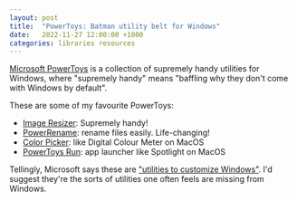 ```yaml
---
layout: post
title:  "PowerToys: Batman utility belt for Windows"
date:   2022-11-27 12:00:00 +1000
categories: libraries resources
---
```


[Microsoft PowerToys](https://aka.ms/getPowertoys) is a collection of supremely handy utilities for Windows, where "supremely handy" means "baffling why they don't come with Windows by default". 

These are some of my favourite PowerToys: 

- [Image Resizer](https://learn.microsoft.com/en-us/windows/powertoys/image-resizer): Supremely handy!
- [PowerRename](https://learn.microsoft.com/en-us/windows/powertoys/powerrename): rename files easily. Life-changing! 
- [Color Picker](https://learn.microsoft.com/en-us/windows/powertoys/color-picker): like Digital Colour Meter on MacOS
- [PowerToys Run](https://learn.microsoft.com/en-us/windows/powertoys/run): app launcher like Spotlight on MacOS

Tellingly, Microsoft says these are ["utilities to customize Windows"](https://learn.microsoft.com/en-us/windows/powertoys/). I'd suggest they're the sorts of utilities one often feels are missing from Windows.